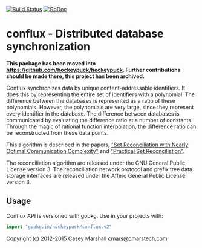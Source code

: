 [![Build Status](https://travis-ci.org/hockeypuck/conflux.svg?branch=v2)](https://travis-ci.org/hockeypuck/conflux)
[![GoDoc](https://godoc.org/gopkg.in/hockeypuck/conflux.v2?status.svg)](https://godoc.org/gopkg.in/hockeypuck/conflux.v2)

conflux - Distributed database synchronization
==============================================

__This package has been moved into https://github.com/hockeypuck/hockeypuck. Further contributions should be made there, this project has been archived.__

Conflux synchronizes data by unique content-addressable identifiers.
It does this by representing the entire set of identifiers with a
polynomial. The difference between the databases is represented as
a ratio of these polynomials. However, the polynomials are very large,
since they represent every identifier in the database. The difference
between databases is communicated by evaluating the difference ratio
at a number of constants. Through the magic of rational function
interpolation, the difference ratio can be reconstructed from these
data points.

This algorithm is described in the papers, ["Set Reconciliation with 
Nearly Optimal Communication Complexity"](http://ipsit.bu.edu/documents/ieee-it3-web.pdf) and 
["Practical Set Reconciliation"](http://ipsit.bu.edu/documents/BUTR2002-01.ps).

The reconciliation algorithm are released under the GNU General Public License version 3.
The reconciliation network protocol and prefix tree data storage interfaces
are released under the Affero General Public License version 3.

Usage
-----
Conflux API is versioned with gopkg. Use in your projects with:

```go
import "gopkg.in/hockeypuck/conflux.v2"
```

Copyright (c) 2012-2015  Casey Marshall <cmars@cmarstech.com>
